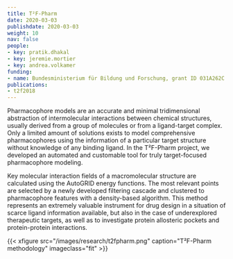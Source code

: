 ```yaml
---
title: T²F-Pharm
date: 2020-03-03
publishdate: 2020-03-03
weight: 10
nav: false
people:
- key: pratik.dhakal
- key: jeremie.mortier
- key: andrea.volkamer
funding:
- name: Bundesministerium für Bildung und Forschung, grant ID 031A262C
publications:
- t2f2018
---
```


Pharmacophore models are an accurate and minimal tridimensional abstraction of intermolecular interactions between chemical structures, usually derived from a group of molecules or from a ligand-target complex.
Only a limited amount of solutions exists to model comprehensive pharmacophores using the information
of a particular target structure without knowledge of any binding ligand.
In the T²F-Pharm project, we developed an automated and customable tool for truly target-focused pharmacophore modeling.

<!--more-->

Key molecular interaction fields of a macromolecular structure are calculated using the AutoGRID energy functions.
The most relevant points are selected by a newly developed filtering cascade and clustered to pharmacophore features with a density-based algorithm.
This method represents an extremely valuable instrument for drug design in a situation of scarce ligand information available, but also in the case of underexplored therapeutic targets,
as well as to investigate protein allosteric pockets and protein-protein interactions.


{{< xfigure src="/images/research/t2fpharm.png" caption="T²F-Pharm methodology" imageclass="fit" >}}
